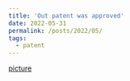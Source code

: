 ```yaml
---
title: 'Out patent was approved'
date: 2022-05-31
permalink: /posts/2022/05/
tags:
  - patent
---
```


[picture](http://zijiejin.github.io/files/2020114517108-发明专利证书(签章).pdf)
